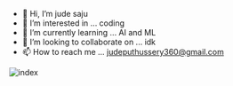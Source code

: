 - 👋 Hi, I’m jude saju
- 👀 I’m interested in ... coding
- 🌱 I’m currently learning ... AI and ML
- 💞️ I’m looking to collaborate on ... idk
- 📫 How to reach me ... judeputhussery360@gmail.com


![index]([https://user-images.githubusercontent.com/93538042/221264846-c9433260-edc6-4416-98ad-867cab22f58f.jpg](https://www.pngkit.com/png/detail/24-246320_kde-neon-linux-logo.png))


<!---
jude7733/jude7733 is a ✨ special ✨ repository because its `README.md` (this file) appears on your GitHub profile.
You can click the Preview link to take a look at your changes.
--->
